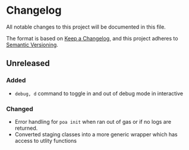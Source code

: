 # Changelog

All notable changes to this project will be documented in this file.

The format is based on [Keep a Changelog](https://keepachangelog.com/en/1.0.0/),
and this project adheres to [Semantic Versioning](https://semver.org/spec/v2.0.0.html).

## Unreleased

### Added

-   `debug, d` command to toggle in and out of debug mode in interactive

### Changed

-   Error handling for `poa init` when ran out of gas or if no logs are returned.
-   Converted staging classes into a more generic wrapper which has access to utlity functions
